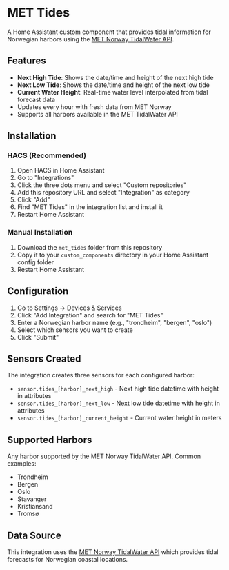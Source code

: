 # MET Tides

A Home Assistant custom component that provides tidal information for Norwegian harbors using the [MET Norway TidalWater API](https://api.met.no/weatherapi/tidalwater/1.1/documentation).

## Features

- **Next High Tide**: Shows the date/time and height of the next high tide
- **Next Low Tide**: Shows the date/time and height of the next low tide  
- **Current Water Height**: Real-time water level interpolated from tidal forecast data
- Updates every hour with fresh data from MET Norway
- Supports all harbors available in the MET TidalWater API

## Installation

### HACS (Recommended)

1. Open HACS in Home Assistant
2. Go to "Integrations"
3. Click the three dots menu and select "Custom repositories"
4. Add this repository URL and select "Integration" as category
5. Click "Add"
6. Find "MET Tides" in the integration list and install it
7. Restart Home Assistant

### Manual Installation

1. Download the `met_tides` folder from this repository
2. Copy it to your `custom_components` directory in your Home Assistant config folder
3. Restart Home Assistant

## Configuration

1. Go to Settings → Devices & Services
2. Click "Add Integration" and search for "MET Tides"
3. Enter a Norwegian harbor name (e.g., "trondheim", "bergen", "oslo")
4. Select which sensors you want to create
5. Click "Submit"

## Sensors Created

The integration creates three sensors for each configured harbor:

- `sensor.tides_[harbor]_next_high` - Next high tide datetime with height in attributes
- `sensor.tides_[harbor]_next_low` - Next low tide datetime with height in attributes
- `sensor.tides_[harbor]_current_height` - Current water height in meters

## Supported Harbors

Any harbor supported by the MET Norway TidalWater API. Common examples:
- Trondheim
- Bergen
- Oslo
- Stavanger
- Kristiansand
- Tromsø

## Data Source

This integration uses the [MET Norway TidalWater API](https://api.met.no/weatherapi/tidalwater/1.1/documentation) which provides tidal forecasts for Norwegian coastal locations.
